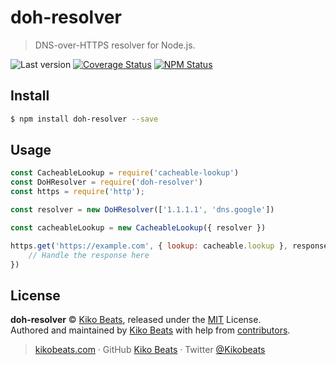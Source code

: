 # doh-resolver

> DNS-over-HTTPS resolver for Node.js.

![Last version](https://img.shields.io/github/tag/Kikobeats/doh-resolver.svg?style=flat-square)
[![Coverage Status](https://img.shields.io/coveralls/Kikobeats/doh-resolver.svg?style=flat-square)](https://coveralls.io/github/Kikobeats/doh-resolver)
[![NPM Status](https://img.shields.io/npm/dm/doh-resolver.svg?style=flat-square)](https://www.npmjs.org/package/doh-resolver)

## Install

```bash
$ npm install doh-resolver --save
```

## Usage

```js
const CacheableLookup = require('cacheable-lookup')
const DoHResolver = require('doh-resolver')
const https = require('http');

const resolver = new DoHResolver(['1.1.1.1', 'dns.google'])

const cacheableLookup = new CacheableLookup({ resolver })

https.get('https://example.com', { lookup: cacheable.lookup }, response => {
	// Handle the response here
})
```

## License

**doh-resolver** © [Kiko Beats](https://kikobeats.com), released under the [MIT](https://github.com/Kikobeats/doh-resolver/blob/master/LICENSE.md) License.<br>
Authored and maintained by [Kiko Beats](https://kikobeats.com) with help from [contributors](https://github.com/Kikobeats/doh-resolver/contributors).

> [kikobeats.com](https://kikobeats.com) · GitHub [Kiko Beats](https://github.com/Kikobeats) · Twitter [@Kikobeats](https://twitter.com/Kikobeats)
